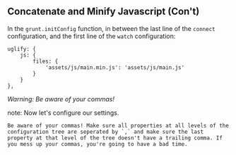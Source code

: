 ##  Concatenate and Minify Javascript (Con't)

In the `grunt.initConfig` function, in between the last line of the `connect` configuration, and the first line of the `watch` configuration:

    uglify: {
        js: {
            files: {
                'assets/js/main.min.js': 'assets/js/main.js'
            }
        }
    },

*Warning: Be aware of your commas!*

note:
    Now let's configure our settings. 

    Be aware of your commas! Make sure all properties at all levels of the configuration tree are seperated by `,` and make sure the last property at that level of the tree doesn't have a trailing comma. If you mess up your commas, you're going to have a bad time.